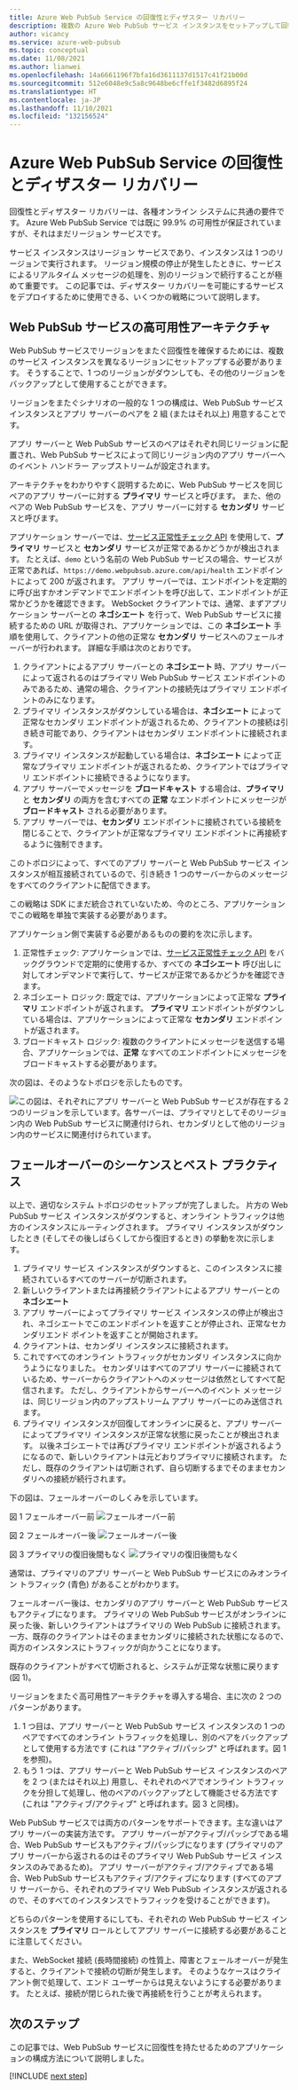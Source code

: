 ```yaml
---
title: Azure Web PubSub Service の回復性とディザスター リカバリー
description: 複数の Azure Web PubSub サービス インスタンスをセットアップして回復性とディザスター リカバリーを実現する方法についての概要。
author: vicancy
ms.service: azure-web-pubsub
ms.topic: conceptual
ms.date: 11/08/2021
ms.author: lianwei
ms.openlocfilehash: 14a6661196f7bfa16d3611137d1517c41f21b00d
ms.sourcegitcommit: 512e6048e9c5a8c9648be6cffe1f3482d6895f24
ms.translationtype: HT
ms.contentlocale: ja-JP
ms.lasthandoff: 11/10/2021
ms.locfileid: "132156524"
---
```

# <a name="resiliency-and-disaster-recovery-in-azure-web-pubsub-service"></a>Azure Web PubSub Service の回復性とディザスター リカバリー

回復性とディザスター リカバリーは、各種オンライン システムに共通の要件です。 Azure Web PubSub Service では既に 99.9% の可用性が保証されていますが、それはまだリージョン サービスです。

サービス インスタンスはリージョン サービスであり、インスタンスは 1 つのリージョンで実行されます。 リージョン規模の停止が発生したときに、サービスによるリアルタイム メッセージの処理を、別のリージョンで続行することが極めて重要です。 この記事では、ディザスター リカバリーを可能にするサービスをデプロイするために使用できる、いくつかの戦略について説明します。

## <a name="high-available-architecture-for-web-pubsub-service"></a>Web PubSub サービスの高可用性アーキテクチャ

Web PubSub サービスでリージョンをまたぐ回復性を確保するためには、複数のサービス インスタンスを異なるリージョンにセットアップする必要があります。 そうすることで、1 つのリージョンがダウンしても、その他のリージョンをバックアップとして使用することができます。

リージョンをまたぐシナリオの一般的な 1 つの構成は、Web PubSub サービス インスタンスとアプリ サーバーのペアを 2 組 (またはそれ以上) 用意することです。

アプリ サーバーと Web PubSub サービスのペアはそれぞれ同じリージョンに配置され、Web PubSub サービスによって同じリージョン内のアプリ サーバーへのイベント ハンドラー アップストリームが設定されます。

アーキテクチャをわかりやすく説明するために、Web PubSub サービスを同じペアのアプリ サーバーに対する **プライマリ** サービスと呼びます。 また、他のペアの Web PubSub サービスを、アプリ サーバーに対する **セカンダリ** サービスと呼びます。

アプリケーション サーバーでは、[サービス正常性チェック API](/rest/api/webpubsub/dataplane/health-api/get-service-status) を使用して、**プライマリ** サービスと **セカンダリ** サービスが正常であるかどうかが検出されます。 たとえば、`demo` という名前の Web PubSub サービスの場合、サービスが正常であれば、`https://demo.webpubsub.azure.com/api/health` エンドポイントによって 200 が返されます。 アプリ サーバーでは、エンドポイントを定期的に呼び出すかオンデマンドでエンドポイントを呼び出して、エンドポイントが正常かどうかを確認できます。 WebSocket クライアントでは、通常、まずアプリケーション サーバーとの **ネゴシエート** を行って、Web PubSub サービスに接続するための URL が取得され、アプリケーションでは、この **ネゴシエート** 手順を使用して、クライアントの他の正常な **セカンダリ** サービスへのフェールオーバーが行われます。 詳細な手順は次のとおりです。

1. クライアントによるアプリ サーバーとの **ネゴシエート** 時、アプリ サーバーによって返されるのはプライマリ Web PubSub サービス エンドポイントのみであるため、通常の場合、クライアントの接続先はプライマリ エンドポイントのみになります。
1. プライマリ インスタンスがダウンしている場合は、**ネゴシエート** によって正常なセカンダリ エンドポイントが返されるため、クライアントの接続は引き続き可能であり、クライアントはセカンダリ エンドポイントに接続されます。
1. プライマリ インスタンスが起動している場合は、**ネゴシエート** によって正常なプライマリ エンドポイントが返されるため、クライアントではプライマリ エンドポイントに接続できるようになります。
1. アプリ サーバーでメッセージを **ブロードキャスト** する場合は、**プライマリ** と **セカンダリ** の両方を含むすべての **正常** なエンドポイントにメッセージが **ブロードキャスト** される必要があります。
1. アプリ サーバーでは、**セカンダリ** エンドポイントに接続されている接続を閉じることで、クライアントが正常なプライマリ エンドポイントに再接続するように強制できます。

このトポロジによって、すべてのアプリ サーバーと Web PubSub サービス インスタンスが相互接続されているので、引き続き 1 つのサーバーからのメッセージをすべてのクライアントに配信できます。

この戦略は SDK にまだ統合されていないため、今のところ、アプリケーションでこの戦略を単独で実装する必要があります。 

アプリケーション側で実装する必要があるものの要約を次に示します。
1. 正常性チェック: アプリケーションでは、[サービス正常性チェック API](/rest/api/webpubsub/dataplane/health-api/get-service-status) をバックグラウンドで定期的に使用するか、すべての **ネゴシエート** 呼び出しに対してオンデマンドで実行して、サービスが正常であるかどうかを確認できます。
1. ネゴシエート ロジック: 既定では、アプリケーションによって正常な **プライマリ** エンドポイントが返されます。 **プライマリ** エンドポイントがダウンしている場合は、アプリケーションによって正常な **セカンダリ** エンドポイントが返されます。
1. ブロードキャスト ロジック: 複数のクライアントにメッセージを送信する場合、アプリケーションでは、**正常** なすべてのエンドポイントにメッセージをブロードキャストする必要があります。

次の図は、そのようなトポロジを示したものです。

![この図は、それぞれにアプリ サーバーと Web PubSub サービスが存在する 2 つのリージョンを示しています。各サーバーは、プライマリとしてそのリージョン内の Web PubSub サービスに関連付けられ、セカンダリとして他のリージョン内のサービスに関連付けられています。](media/concept-disaster-recovery/topology.png)

## <a name="failover-sequence-and-best-practice"></a>フェールオーバーのシーケンスとベスト プラクティス

以上で、適切なシステム トポロジのセットアップが完了しました。 片方の Web PubSub サービス インスタンスがダウンすると、オンライン トラフィックは他方のインスタンスにルーティングされます。
プライマリ インスタンスがダウンしたとき (そしてその後しばらくしてから復旧するとき) の挙動を次に示します。

1. プライマリ サービス インスタンスがダウンすると、このインスタンスに接続されているすべてのサーバーが切断されます。
2. 新しいクライアントまたは再接続クライアントによるアプリ サーバーとの **ネゴシエート**
2. アプリ サーバーによってプライマリ サービス インスタンスの停止が検出され、ネゴシエートでこのエンドポイントを返すことが停止され、正常なセカンダリエンド ポイントを返すことが開始されます。
3. クライアントは、セカンダリ インスタンスに接続されます。
4. これですべてのオンライン トラフィックがセカンダリ インスタンスに向かうようになりました。 セカンダリはすべてのアプリ サーバーに接続されているため、サーバーからクライアントへのメッセージは依然としてすべて配信されます。 ただし、クライアントからサーバーへのイベント メッセージは、同じリージョン内のアップストリーム アプリ サーバーにのみ送信されます。
5. プライマリ インスタンスが回復してオンラインに戻ると、アプリ サーバーによってプライマリ インスタンスが正常な状態に戻ったことが検出されます。 以後ネゴシエートでは再びプライマリ エンドポイントが返されるようになるので、新しいクライアントは元どおりプライマリに接続されます。 ただし、既存のクライアントは切断されず、自ら切断するまでそのままセカンダリへの接続が続行されます。

下の図は、フェールオーバーのしくみを示しています。

図 1 フェールオーバー前 ![フェールオーバー前](media/concept-disaster-recovery/before-failover.png)

図 2 フェールオーバー後 ![フェールオーバー後](media/concept-disaster-recovery/after-failover.png)

図 3 プライマリの復旧後間もなく ![プライマリの復旧後間もなく](media/concept-disaster-recovery/after-recover.png)

通常は、プライマリのアプリ サーバーと Web PubSub サービスにのみオンライン トラフィック (青色) があることがわかります。

フェールオーバー後は、セカンダリのアプリ サーバーと Web PubSub サービスもアクティブになります。
プライマリの Web PubSub サービスがオンラインに戻った後、新しいクライアントはプライマリの Web PubSub に接続されます。 一方、既存のクライアントはそのままセカンダリに接続された状態になるので、両方のインスタンスにトラフィックが向かうことになります。

既存のクライアントがすべて切断されると、システムが正常な状態に戻ります (図 1)。

リージョンをまたぐ高可用性アーキテクチャを導入する場合、主に次の 2 つのパターンがあります。

1. 1 つ目は、アプリ サーバーと Web PubSub サービス インスタンスの 1 つのペアですべてのオンライン トラフィックを処理し、別のペアをバックアップとして使用する方法です (これは "アクティブ/パッシブ" と呼ばれます。図 1 を参照)。 
2. もう 1 つは、アプリ サーバーと Web PubSub サービス インスタンスのペアを 2 つ (またはそれ以上) 用意し、それぞれのペアでオンライン トラフィックを分担して処理し、他のペアのバックアップとして機能させる方法です (これは "アクティブ/アクティブ" と呼ばれます。図 3 と同様)。

Web PubSub サービスでは両方のパターンをサポートできます。主な違いはアプリ サーバーの実装方法です。
アプリ サーバーがアクティブ/パッシブである場合、Web PubSub サービスもアクティブ/パッシブになります (プライマリのアプリ サーバーから返されるのはそのプライマリ Web PubSub サービス インスタンスのみであるため)。
アプリ サーバーがアクティブ/アクティブである場合、Web PubSub サービスもアクティブ/アクティブになります (すべてのアプリ サーバーから、それぞれのプライマリ Web PubSub インスタンスが返されるので、そのすべてのインスタンスでトラフィックを受けることができます)。

どちらのパターンを使用するにしても、それぞれの Web PubSub サービス インスタンスを **プライマリ** ロールとしてアプリ サーバーに接続する必要があることに注意してください。

また、WebSocket 接続 (長時間接続) の性質上、障害とフェールオーバーが発生すると、クライアントで接続の切断が発生します。
そのようなケースはクライアント側で処理して、エンド ユーザーからは見えないようにする必要があります。 たとえば、接続が閉じられた後で再接続を行うことが考えられます。

## <a name="next-steps"></a>次のステップ

この記事では、Web PubSub サービスに回復性を持たせるためのアプリケーションの構成方法について説明しました。 

[!INCLUDE [next step](includes/include-next-step.md)]
